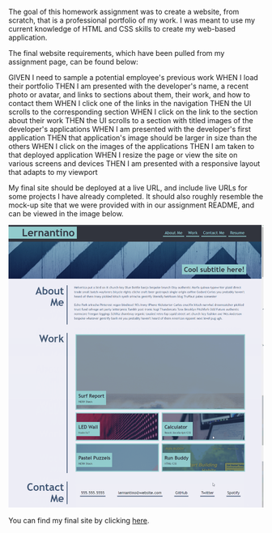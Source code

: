The goal of this homework assignment was to create a website, from scratch, that is a professional portfolio of my work. I was meant to use  my current knowledge of HTML and CSS skills to create my web-based application. 

The final website requirements, which have been pulled from my assignment page, can be found below:

GIVEN I need to sample a potential employee's previous work
WHEN I load their portfolio
THEN I am presented with the developer's name, a recent photo or avatar, and links to sections about them, their work, and how to contact them
WHEN I click one of the links in the navigation
THEN the UI scrolls to the corresponding section
WHEN I click on the link to the section about their work
THEN the UI scrolls to a section with titled images of the developer's applications
WHEN I am presented with the developer's first application
THEN that application's image should be larger in size than the others
WHEN I click on the images of the applications
THEN I am taken to that deployed application
WHEN I resize the page or view the site on various screens and devices
THEN I am presented with a responsive layout that adapts to my viewport

My final site should be deployed at a live URL, and include live URLs for some projects I have already completed. It should also roughly resemble the mock-up site that we were provided with in our assignment README, and can be viewed in the image below. 

![portfolioDemo](./assets/homework-02.png)





You can find my final site by clicking [here](https://elarso2.github.io/Professional-Portfolio/).
